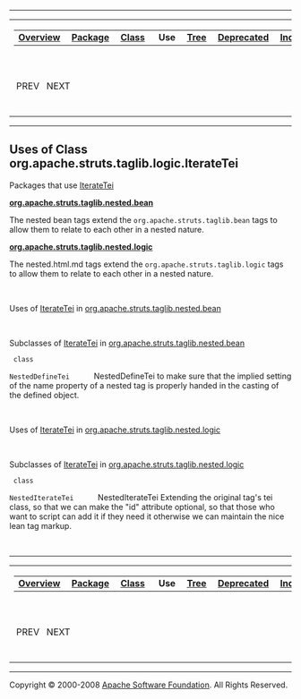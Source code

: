 ------------------------------------------------------------------------

<span id="navbar_top"></span> [](#skip-navbar_top "Skip navigation links")

<table>
<colgroup>
<col width="50%" />
<col width="50%" />
</colgroup>
<tbody>
<tr class="odd">
<td align="left"><span id="navbar_top_firstrow"></span>
<table>
<tbody>
<tr class="odd">
<td align="left"><a href="../../../../../../overview-summary.html.md"><strong>Overview</strong></a> </td>
<td align="left"><a href="../package-summary.html.md"><strong>Package</strong></a> </td>
<td align="left"><a href="../../../../../../org/apache/struts/taglib/logic/IterateTei.html.md" title="class in org.apache.struts.taglib.logic"><strong>Class</strong></a> </td>
<td align="left"> <strong>Use</strong> </td>
<td align="left"><a href="../package-tree.html.md"><strong>Tree</strong></a> </td>
<td align="left"><a href="../../../../../../deprecated-list.html.md"><strong>Deprecated</strong></a> </td>
<td align="left"><a href="../../../../../../index-all.html.md"><strong>Index</strong></a> </td>
<td align="left"><a href="../../../../../../help-doc.html.md"><strong>Help</strong></a> </td>
</tr>
</tbody>
</table></td>
<td align="left"></td>
</tr>
<tr class="even">
<td align="left"> PREV   NEXT</td>
<td align="left"><a href="../../../../../../index.html.md?org/apache/struts/taglib/logic//class-useIterateTei.html"><strong>FRAMES</strong></a>    <a href="IterateTei.html"><strong>NO FRAMES</strong></a>    
<a href="../../../../../../allclasses-noframe.html.md"><strong>All Classes</strong></a></td>
</tr>
</tbody>
</table>

<span id="skip-navbar_top"></span>

------------------------------------------------------------------------

**Uses of Class
 org.apache.struts.taglib.logic.IterateTei**
--------------------------------------------

Packages that use [IterateTei](../../../../../../org/apache/struts/taglib/logic/IterateTei.html.md "class in org.apache.struts.taglib.logic")

[**org.apache.struts.taglib.nested.bean**](#org.apache.struts.taglib.nested.bean)

The nested bean tags extend the `org.apache.struts.taglib.bean` tags to allow them to relate to each other in a nested nature. 

[**org.apache.struts.taglib.nested.logic**](#org.apache.struts.taglib.nested.logic)

The nested.html.md tags extend the `org.apache.struts.taglib.logic` tags to allow them to relate to each other in a nested nature. 

 

<span id="org.apache.struts.taglib.nested.bean"></span>

Uses of [IterateTei](../../../../../../org/apache/struts/taglib/logic/IterateTei.html.md "class in org.apache.struts.taglib.logic") in [org.apache.struts.taglib.nested.bean](../../../../../../org/apache/struts/taglib/nested/bean/package-summary.html)

 

Subclasses of [IterateTei](../../../../../../org/apache/struts/taglib/logic/IterateTei.html.md "class in org.apache.struts.taglib.logic") in [org.apache.struts.taglib.nested.bean](../../../../../../org/apache/struts/taglib/nested/bean/package-summary.html)

` class`

`NestedDefineTei`
           NestedDefineTei to make sure that the implied setting of the name property of a nested tag is properly handed in the casting of the defined object.

 

<span id="org.apache.struts.taglib.nested.logic"></span>

Uses of [IterateTei](../../../../../../org/apache/struts/taglib/logic/IterateTei.html.md "class in org.apache.struts.taglib.logic") in [org.apache.struts.taglib.nested.logic](../../../../../../org/apache/struts/taglib/nested/logic/package-summary.html)

 

Subclasses of [IterateTei](../../../../../../org/apache/struts/taglib/logic/IterateTei.html.md "class in org.apache.struts.taglib.logic") in [org.apache.struts.taglib.nested.logic](../../../../../../org/apache/struts/taglib/nested/logic/package-summary.html)

` class`

`NestedIterateTei`
           NestedIterateTei Extending the original tag's tei class, so that we can make the "id" attribute optional, so that those who want to script can add it if they need it otherwise we can maintain the nice lean tag markup.

 

------------------------------------------------------------------------

<span id="navbar_bottom"></span> [](#skip-navbar_bottom "Skip navigation links")

<table>
<colgroup>
<col width="50%" />
<col width="50%" />
</colgroup>
<tbody>
<tr class="odd">
<td align="left"><span id="navbar_bottom_firstrow"></span>
<table>
<tbody>
<tr class="odd">
<td align="left"><a href="../../../../../../overview-summary.html.md"><strong>Overview</strong></a> </td>
<td align="left"><a href="../package-summary.html.md"><strong>Package</strong></a> </td>
<td align="left"><a href="../../../../../../org/apache/struts/taglib/logic/IterateTei.html.md" title="class in org.apache.struts.taglib.logic"><strong>Class</strong></a> </td>
<td align="left"> <strong>Use</strong> </td>
<td align="left"><a href="../package-tree.html.md"><strong>Tree</strong></a> </td>
<td align="left"><a href="../../../../../../deprecated-list.html.md"><strong>Deprecated</strong></a> </td>
<td align="left"><a href="../../../../../../index-all.html.md"><strong>Index</strong></a> </td>
<td align="left"><a href="../../../../../../help-doc.html.md"><strong>Help</strong></a> </td>
</tr>
</tbody>
</table></td>
<td align="left"></td>
</tr>
<tr class="even">
<td align="left"> PREV   NEXT</td>
<td align="left"><a href="../../../../../../index.html.md?org/apache/struts/taglib/logic//class-useIterateTei.html"><strong>FRAMES</strong></a>    <a href="IterateTei.html"><strong>NO FRAMES</strong></a>    
<a href="../../../../../../allclasses-noframe.html.md"><strong>All Classes</strong></a></td>
</tr>
</tbody>
</table>

<span id="skip-navbar_bottom"></span>

------------------------------------------------------------------------

Copyright © 2000-2008 [Apache Software Foundation](http://www.apache.org/). All Rights Reserved.
